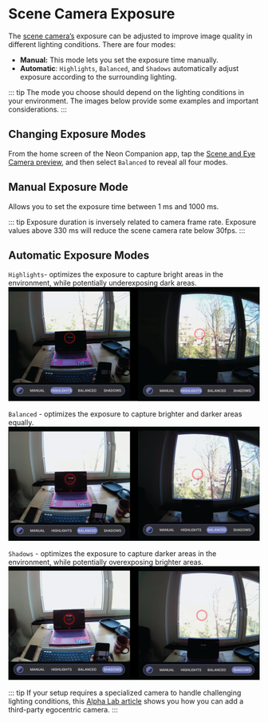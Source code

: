 # Scene Camera Exposure

The [scene camera’s](/data-collection/data-streams/#scene-video) exposure can be adjusted to improve image quality in different lighting conditions. There are four modes:

- **Manual:** This mode lets you set the exposure time manually.
- **Automatic**: `Highlights`, `Balanced`, and `Shadows` automatically adjust exposure according to the surrounding lighting.

::: tip
The mode you choose should depend on the lighting conditions in your environment. The images below provide some
examples and important considerations.
:::

## Changing Exposure Modes

From the home screen of the Neon Companion app, tap
the [Scene and Eye Camera preview](/data-collection/first-recording/#_4-open-the-live-preview),
and then select `Balanced` to reveal all four modes.

## Manual Exposure Mode

Allows you to set the exposure time between 1 ms and 1000 ms.

::: tip
Exposure duration is inversely related to camera frame rate. Exposure values above 330 ms will reduce the scene camera rate below 30fps.
:::

## Automatic Exposure Modes

`Highlights`- optimizes the exposure to capture bright areas in the environment, while potentially underexposing dark areas.
![This mode optimizes the exposure to capture bright areas in the environment, while potentially underexposing dark areas.](Highlight.webp)

`Balanced` - optimizes the exposure to capture brighter and darker areas equally.
![This mode optimizes the exposure to capture brighter and darker areas in the environment equally.](./Balance.webp)

`Shadows` - optimizes the exposure to capture darker areas in the environment, while potentially overexposing brighter areas.
![This mode optimizes the exposure to capture darker areas in the environment, while potentially overexposing bright areas.](Shadow.webp)

::: tip
If your setup requires a specialized camera to handle challenging lighting conditions, this [Alpha Lab article](https://docs.pupil-labs.com/alpha-lab/egocentric-video-mapper/) shows you how you can add a third-party egocentric camera.
:::

